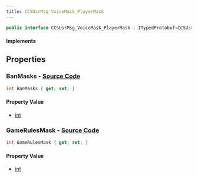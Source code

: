 ```yaml
---
title: CCSUsrMsg_VoiceMask_PlayerMask
---
```


```csharp
public interface CCSUsrMsg_VoiceMask_PlayerMask : ITypedProtobuf<CCSUsrMsg_VoiceMask_PlayerMask>, INativeHandle
```

#### Implements

## Properties

### **BanMasks** - [Source Code](https://github.com/swiftly-solution/swiftlys2/blob/main/managed/src/SwiftlyS2.Generated/Protobufs/Interfaces/CCSUsrMsg_VoiceMask_PlayerMask.cs#L16)

```csharp
int BanMasks { get; set; }
```

#### Property Value

- [int](https://learn.microsoft.com/dotnet/api/system.int32)

### **GameRulesMask** - [Source Code](https://github.com/swiftly-solution/swiftlys2/blob/main/managed/src/SwiftlyS2.Generated/Protobufs/Interfaces/CCSUsrMsg_VoiceMask_PlayerMask.cs#L13)

```csharp
int GameRulesMask { get; set; }
```

#### Property Value

- [int](https://learn.microsoft.com/dotnet/api/system.int32)


